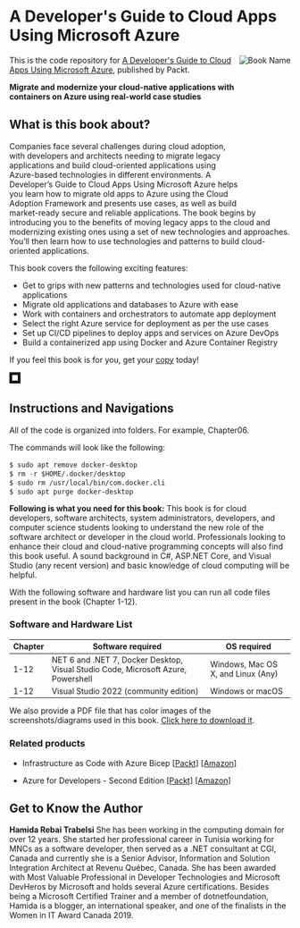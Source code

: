 # A Developer's Guide to Cloud Apps Using Microsoft Azure

<a href="https://www.packtpub.com/product/a-developers-guide-to-cloud-apps-using-microsoft-azure/9781804614303"><img src="https://m.media-amazon.com/images/I/41bU68NdKSL.jpg" alt="Book Name" height="256px" align="right"></a>

This is the code repository for [A Developer's Guide to Cloud Apps Using Microsoft Azure](https://www.packtpub.com/product/a-developers-guide-to-cloud-apps-using-microsoft-azure/9781804614303), published by Packt.

**Migrate and modernize your cloud-native applications with containers on Azure using real-world case studies**

## What is this book about?
Companies face several challenges during cloud adoption, with developers and architects needing to migrate legacy applications and build cloud-oriented applications using Azure-based technologies in different environments. A Developer’s Guide to Cloud Apps Using Microsoft Azure helps you learn how to migrate old apps to Azure using the Cloud Adoption Framework and presents use cases, as well as build market-ready secure and reliable applications.
The book begins by introducing you to the benefits of moving legacy apps to the cloud and modernizing existing ones using a set of new technologies and approaches. You’ll then learn how to use technologies and patterns to build cloud-oriented applications.

This book covers the following exciting features: 
* Get to grips with new patterns and technologies used for cloud-native applications
* Migrate old applications and databases to Azure with ease
* Work with containers and orchestrators to automate app deployment
* Select the right Azure service for deployment as per the use cases
* Set up CI/CD pipelines to deploy apps and services on Azure DevOps
* Build a containerized app using Docker and Azure Container Registry

If you feel this book is for you, get your [copy](https://www.amazon.com/Developers-Guide-Cloud-Using-Microsoft-ebook/dp/B0BMGLGNG5) today!

<a href="https://www.packtpub.com/?utm_source=github&utm_medium=banner&utm_campaign=GitHubBanner"><img src="https://raw.githubusercontent.com/PacktPublishing/GitHub/master/GitHub.png" alt="https://www.packtpub.com/" border="5" /></a>

## Instructions and Navigations
All of the code is organized into folders. For example, Chapter06.

The commands will look like the following:
```
$ sudo apt remove docker-desktop
$ rm -r $HOME/.docker/desktop
$ sudo rm /usr/local/bin/com.docker.cli
$ sudo apt purge docker-desktop
```

**Following is what you need for this book:**
This book is for cloud developers, software architects, system administrators, developers, and computer science students looking to understand the new role of the software architect or developer in the cloud world. Professionals looking to enhance their cloud and cloud-native programming concepts will also find this book useful. A sound background in C#, ASP.NET Core, and Visual Studio (any recent version) and basic knowledge of cloud computing will be helpful.

With the following software and hardware list you can run all code files present in the book (Chapter 1-12).

### Software and Hardware List

| Chapter  | Software required                                                                   | OS required                       |
| -------- | ------------------------------------------------------------------------------------| ----------------------------------|
| 1-12     | NET 6 and .NET 7, Docker Desktop, Visual Studio Code, Microsoft Azure, Powershell   | Windows, Mac OS X, and Linux (Any)|
| 1-12     | Visual Studio 2022 (community edition)                                              | Windows or macOS                  |


We also provide a PDF file that has color images of the screenshots/diagrams used in this book. [Click here to download it](https://packt.link/63FuQ).

### Related products <Other books you may enjoy>
* Infrastructure as Code with Azure Bicep [[Packt]](https://www.packtpub.com/product/infrastructure-as-code-with-azure-bicep/9781801813747) [[Amazon]](https://www.amazon.com/Infrastructure-Code-Azure-Bicep-complexities/dp/1801813744)

* Azure for Developers - Second Edition [[Packt]](https://www.packtpub.com/product/azure-for-developers-second-edition/9781803240091) [[Amazon]](https://www.amazon.com/Azure-Developers-ecosystems-containers-serverless/dp/1803240091)

## Get to Know the Author
**Hamida Rebai Trabelsi**
She has been working in the computing domain for over 12 years. She started her professional career in Tunisia working for MNCs as a software developer, then served as a .NET consultant at CGI, Canada and currently she is a Senior Advisor, Information and Solution Integration Architect at Revenu Québec, Canada. She has been awarded with Most Valuable Professional in Developer Technologies and Microsoft DevHeros by Microsoft and holds several Azure certifications. Besides being a Microsoft Certified Trainer and a member of dotnetfoundation, Hamida is a blogger, an international speaker, and one of the finalists in the Women in IT Award Canada 2019.
